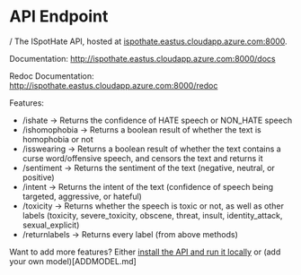 # API Endpoint
/
The ISpotHate API, hosted at [ispothate.eastus.cloudapp.azure.com:8000](http://ispothate.eastus.cloudapp.azure.com:8000). 

Documentation: http://ispothate.eastus.cloudapp.azure.com:8000/docs

Redoc Documentation: http://ispothate.eastus.cloudapp.azure.com:8000/redoc

Features: 
- /ishate -> Returns the confidence of HATE speech or NON_HATE speech
- /ishomophobia -> Returns a boolean result of whether the text is homophobia or not
- /isswearing -> Returns a boolean result of whether the text contains a curse word/offensive speech, and censors the text and returns it
- /sentiment -> Returns the sentiment of the text (negative, neutral, or positive)
- /intent -> Returns the intent of the text (confidence of speech being targeted, aggressive, or hateful)
- /toxicity -> Returns whether the speech is toxic or not, as well as other labels (toxicity, severe_toxicity, obscene, threat, insult, identity_attack, sexual_explicit)
- /returnlabels -> Returns every label (from above methods)

Want to add more features? Either [install the API and run it locally](SETUP.md) or (add your own model)[ADDMODEL.md]
